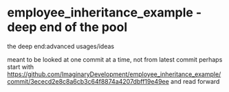 # employee_inheritance_example - deep end of the pool

the deep end:advanced usages/ideas

meant to be looked at one commit at a time, not from latest commit
perhaps start with https://github.com/ImaginaryDevelopment/employee_inheritance_example/commit/3ececd2e8c8a6cb3c64f8874a4207dbff19e49ee
and read forward

